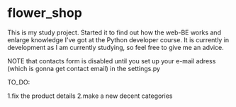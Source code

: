 # flower_shop
This is my study project. Started it to find out how the web-BE works and enlarge knowledge I've got at the Python developer course. 
It is currently in development as I am currently studying, so feel free to give me an advice.

NOTE that contacts form is disabled until you set up your e-mail adress (which is gonna get contact email) in the settings.py


TO_DO:

1.fix the product details
2.make a new decent categories
